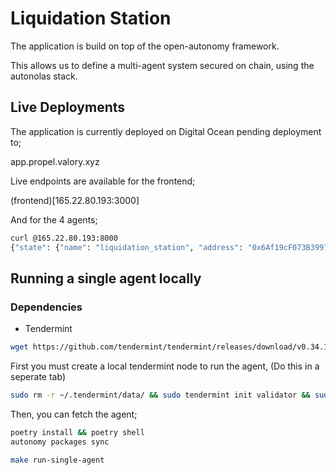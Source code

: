 # Liquidation Station

The application is build on top of the open-autonomy framework.

This allows us to define a multi-agent system secured on chain, using the autonolas stack.


## Live Deployments

The application is currently deployed on Digital Ocean pending deployment to;

app.propel.valory.xyz

Live endpoints are available for the frontend;

(frontend)[165.22.80.193:3000]

And for the 4 agents;

```bash
curl @165.22.80.193:8000
{"state": {"name": "liquidation_station", "address": "0x6Af19cF073B399740Bc664bb7E908099f222E306", "round": "prepare_liquidation_transactions_behaviour"}}
```


## Running a single agent locally


### Dependencies
- Tendermint
```bash
wget https://github.com/tendermint/tendermint/releases/download/v0.34.11/tendermint_0.34.11_linux_amd64.tar.gz
```



First you must create a local tendermint node to run the agent, (Do this in a seperate tab)
```bash
sudo rm -r ~/.tendermint/data/ && sudo tendermint init validator && sudo cp -r /root/.tendermint ~/  && sudo chown -R (whoami):(whoami) ~/.tendermint
```
Then, you can fetch the agent;

```bash
poetry install && poetry shell
autonomy packages sync
```

```bash
make run-single-agent
```



